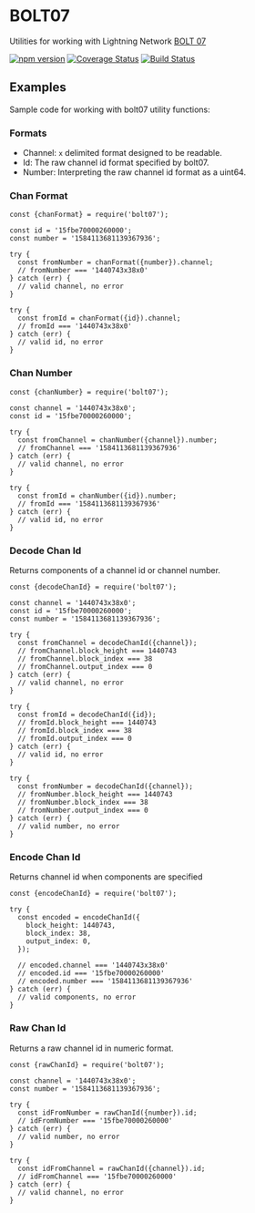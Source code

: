 # BOLT07

Utilities for working with Lightning Network [BOLT 07](https://github.com/lightningnetwork/lightning-rfc/blob/master/07-routing-gossip.md)

[![npm version](https://badge.fury.io/js/bolt07.svg)](https://badge.fury.io/js/bolt07)
[![Coverage Status](https://coveralls.io/repos/github/alexbosworth/bolt07/badge.svg?branch=master)](https://coveralls.io/github/alexbosworth/bolt07?branch=master)
[![Build Status](https://travis-ci.org/alexbosworth/bolt07.svg?branch=master)](https://travis-ci.org/alexbosworth/bolt07)

## Examples

Sample code for working with bolt07 utility functions:

### Formats

- Channel: `x` delimited format designed to be readable.
- Id: The raw channel id format specified by bolt07.
- Number: Interpreting the raw channel id format as a uint64.

### Chan Format

```node
const {chanFormat} = require('bolt07');

const id = '15fbe70000260000';
const number = '1584113681139367936';

try {
  const fromNumber = chanFormat({number}).channel;
  // fromNumber === '1440743x38x0'
} catch (err) {
  // valid channel, no error
}

try {
  const fromId = chanFormat({id}).channel;
  // fromId === '1440743x38x0'
} catch (err) {
  // valid id, no error
}
```

### Chan Number

```node
const {chanNumber} = require('bolt07');

const channel = '1440743x38x0';
const id = '15fbe70000260000';

try {
  const fromChannel = chanNumber({channel}).number;
  // fromChannel === '1584113681139367936'
} catch (err) {
  // valid channel, no error
}

try {
  const fromId = chanNumber({id}).number;
  // fromId === '1584113681139367936'
} catch (err) {
  // valid id, no error
}
```

### Decode Chan Id

Returns components of a channel id or channel number.

```node
const {decodeChanId} = require('bolt07');

const channel = '1440743x38x0';
const id = '15fbe70000260000';
const number = '1584113681139367936';

try {
  const fromChannel = decodeChanId({channel});
  // fromChannel.block_height === 1440743
  // fromChannel.block_index === 38
  // fromChannel.output_index === 0
} catch (err) {
  // valid channel, no error
}

try {
  const fromId = decodeChanId({id});
  // fromId.block_height === 1440743
  // fromId.block_index === 38
  // fromId.output_index === 0
} catch (err) {
  // valid id, no error
}

try {
  const fromNumber = decodeChanId({channel});
  // fromNumber.block_height === 1440743
  // fromNumber.block_index === 38
  // fromNumber.output_index === 0
} catch (err) {
  // valid number, no error
}
```

### Encode Chan Id

Returns channel id when components are specified

```node
const {encodeChanId} = require('bolt07');

try {
  const encoded = encodeChanId({
    block_height: 1440743,
    block_index: 38,
    output_index: 0,
  });

  // encoded.channel === '1440743x38x0'
  // encoded.id === '15fbe70000260000'
  // encoded.number === '1584113681139367936'
} catch (err) {
  // valid components, no error
}
```

### Raw Chan Id

Returns a raw channel id in numeric format.

```node
const {rawChanId} = require('bolt07');

const channel = '1440743x38x0';
const number = '1584113681139367936';

try {
  const idFromNumber = rawChanId({number}).id;
  // idFromNumber === '15fbe70000260000'
} catch (err) {
  // valid number, no error
}

try {
  const idFromChannel = rawChanId({channel}).id;
  // idFromChannel === '15fbe70000260000'
} catch (err) {
  // valid channel, no error
}
```

